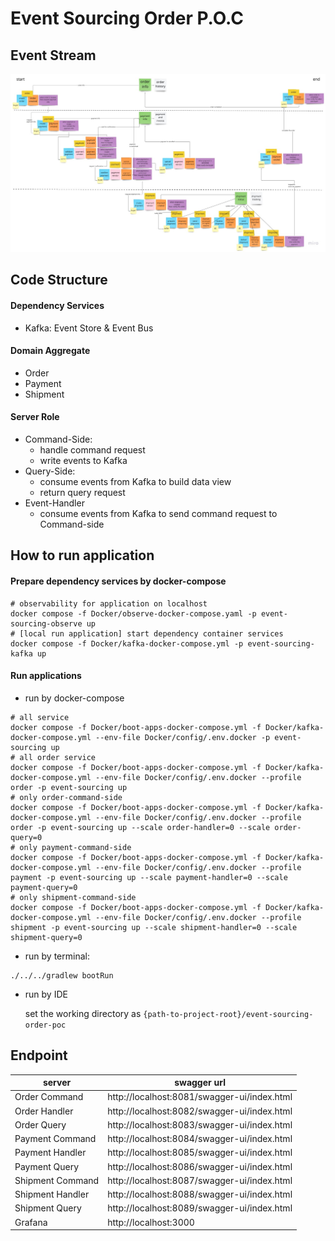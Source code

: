 # Event Sourcing Order P.O.C
## Event Stream
![event storm result](./doc-image/event_storming_result.jpg)
    
## Code Structure
#### Dependency Services
- Kafka: Event Store & Event Bus
#### Domain Aggregate
- Order
- Payment
- Shipment
#### Server Role
- Command-Side: 
  - handle command request 
  - write events to Kafka
- Query-Side: 
  - consume events from Kafka to build data view
  - return query request
- Event-Handler
  - consume events from Kafka to send command request to Command-side

## How to run application
#### Prepare dependency services by docker-compose
```shell
# observability for application on localhost 
docker compose -f Docker/observe-docker-compose.yaml -p event-sourcing-observe up
# [local run application] start dependency container services
docker compose -f Docker/kafka-docker-compose.yml -p event-sourcing-kafka up
```
#### Run applications 
- run by docker-compose
```shell
# all service
docker compose -f Docker/boot-apps-docker-compose.yml -f Docker/kafka-docker-compose.yml --env-file Docker/config/.env.docker -p event-sourcing up
# all order service
docker compose -f Docker/boot-apps-docker-compose.yml -f Docker/kafka-docker-compose.yml --env-file Docker/config/.env.docker --profile order -p event-sourcing up
# only order-command-side
docker compose -f Docker/boot-apps-docker-compose.yml -f Docker/kafka-docker-compose.yml --env-file Docker/config/.env.docker --profile order -p event-sourcing up --scale order-handler=0 --scale order-query=0
# only payment-command-side
docker compose -f Docker/boot-apps-docker-compose.yml -f Docker/kafka-docker-compose.yml --env-file Docker/config/.env.docker --profile payment -p event-sourcing up --scale payment-handler=0 --scale payment-query=0
# only shipment-command-side
docker compose -f Docker/boot-apps-docker-compose.yml -f Docker/kafka-docker-compose.yml --env-file Docker/config/.env.docker --profile shipment -p event-sourcing up --scale shipment-handler=0 --scale shipment-query=0
``` 

- run by terminal:

```
./../../gradlew bootRun
```


- run by IDE 
  
  set the working directory as `{path-to-project-root}/event-sourcing-order-poc`

## Endpoint

| server           | swagger url                                 |
|------------------|---------------------------------------------|
| Order Command    | http://localhost:8081/swagger-ui/index.html |
| Order Handler    | http://localhost:8082/swagger-ui/index.html |
| Order Query      | http://localhost:8083/swagger-ui/index.html |
| Payment Command  | http://localhost:8084/swagger-ui/index.html |
| Payment Handler  | http://localhost:8085/swagger-ui/index.html |
| Payment Query    | http://localhost:8086/swagger-ui/index.html |
| Shipment Command | http://localhost:8087/swagger-ui/index.html |
| Shipment Handler | http://localhost:8088/swagger-ui/index.html |
| Shipment Query   | http://localhost:8089/swagger-ui/index.html |
| Grafana          | http://localhost:3000                       |